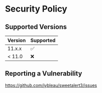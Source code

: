# Security Policy

## Supported Versions

| Version | Supported          |
| ------- | ------------------ |
| 11.x.x  | :white_check_mark: |
| < 11.0  | :x:                |

## Reporting a Vulnerability

https://github.com/jybleau/sweetalert3/issues
